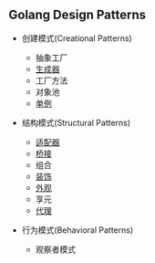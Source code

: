 ## Golang Design Patterns

* 创建模式(Creational Patterns)
    * 抽象工厂  
    * [生成器](https://github.com/MrVWY/GolangDesignPatterns/blob/master/Creational%20Patterns/builder.go)  
    * 工厂方法  
    * 对象池  
    * [单例](https://github.com/MrVWY/GolangDesignPatterns/blob/master/Creational%20Patterns/Singleton.go)  

* 结构模式(Structural Patterns)
    * [适配器](https://github.com/MrVWY/GolangDesignPatterns/blob/master/Structural%20Patterns/adapter.go)  
    * [桥接](https://github.com/MrVWY/GolangDesignPatterns/blob/master/Structural%20Patterns/bridging.go)  
    * 组合  
    * [装饰](https://github.com/MrVWY/GolangDesignPatterns/blob/master/Structural%20Patterns/decorator.go)  
    * [外观](https://github.com/MrVWY/GolangDesignPatterns/blob/master/Structural%20Patterns/facede.go)    
    * 享元  
    * [代理](https://github.com/MrVWY/GolangDesignPatterns/blob/master/Structural%20Patterns/proxy.go)  

* 行为模式(Behavioral Patterns)
    * 观察者模式  